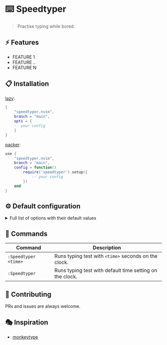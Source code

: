 # ⌨️ Speedtyper

>Practise typing while bored.

<!-- <div align="center"> -->
<!--     > Drag your video (<10MB) here to host it for free on GitHub. -->
<!-- </div> -->
<!--  -->
<!-- <div align="center"> -->
<!--  -->
<!-- _[GIF version of the showcase video for Github mobile users](SHOWCASE_GIF_LINK)_ -->

</div>

## ⚡️ Features

- FEATURE 1
- FEATURE ..
- FEATURE N

## 📋 Installation

[lazy](https://github.com/folke/lazy.nvim):

```lua
{
    "speedtyper.nvim",
    branch = "main",
    opts = {
    -- your config
    }
}
```

[packer](https://github.com/wbthomason/packer.nvim):

```lua
use {
    "speedtyper.nvim",
    branch = "main",
    config = function()
        require('speedtyper').setup({
            -- your config
        })
    end
}
```

<!-- ## ☄ Getting started -->
<!--  -->
<!-- > Describe how to use the plugin the simplest way -->

## ⚙ Default configuration

<details>
<summary>Full list of options with their default values</summary>

```lua
{
    time = 30,
    window = {
        height = 0.15, -- integer grater than 0 or float in range (0, 1)
        width = 0.55, -- integer grater than 0 or float in range (0, 1)
        border = "rounded", -- "none" | "single" | "double" | "rounded" | "shadow" | "solid"
    }
}
```

</details>

## 🧰 Commands

|   Command   |         Description        |
|-------------|----------------------------|
|  `:Speedtyper <time>`  |     Runs typing test with `<time>` seconds on the clock.    |
|  `:Speedtyper`  |     Runs typing test with default time setting on the clock.    |

## 🤝 Contributing

PRs and issues are always welcome.

## 🎭 Inspiration

* [monkeytype](https://monkeytype.com/)
